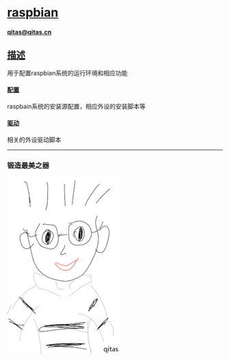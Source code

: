 ﻿# [raspbian](https://github.com/qitas/raspbian) 

#### qitas@qitas.cn

## [描述](https://github.com/qitas/raspbian/wiki) 

用于配置raspbian系统的运行环境和相应功能


#### [配置](install/) 

raspbain系统的安装源配置，相应外设的安装脚本等

#### [驱动](driver/) 

相关的外设驱动脚本


---

### 锻造最美之器

[![sites](qitas/qitas.png)](http://www.qitas.cn)
